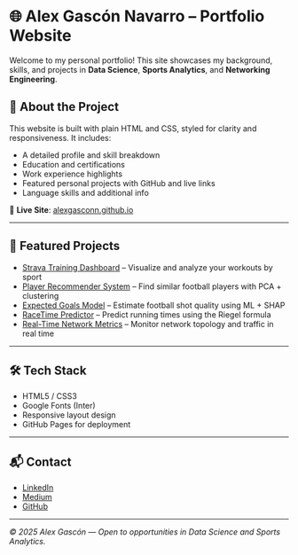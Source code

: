 # 🌐 Alex Gascón Navarro – Portfolio Website

Welcome to my personal portfolio! This site showcases my background, skills, and projects in **Data Science**, **Sports Analytics**, and **Networking Engineering**.

## 🚀 About the Project

This website is built with plain HTML and CSS, styled for clarity and responsiveness. It includes:

- A detailed profile and skill breakdown
- Education and certifications
- Work experience highlights
- Featured personal projects with GitHub and live links
- Language skills and additional info

🔗 **Live Site**: [alexgasconn.github.io](https://alexgasconn.github.io)

---

## 🧩 Featured Projects

- [Strava Training Dashboard](https://github.com/alexgasconn/Strava-dashboard) – Visualize and analyze your workouts by sport
- [Player Recommender System](https://github.com/alexgasconn/player-recommender) – Find similar football players with PCA + clustering
- [Expected Goals Model](https://github.com/alexgasconn/xG-Regression-Model) – Estimate football shot quality using ML + SHAP
- [RaceTime Predictor](https://alexgasconn.github.io/RaceTimePredictor/) – Predict running times using the Riegel formula
- [Real-Time Network Metrics](https://github.com/alexgasconn/OONF-Valkey-Metrics) – Monitor network topology and traffic in real time

---

## 🛠️ Tech Stack

- HTML5 / CSS3
- Google Fonts (Inter)
- Responsive layout design
- GitHub Pages for deployment

---

## 📬 Contact

- [LinkedIn](https://www.linkedin.com/in/alex-gascon-navarro)
- [Medium](https://medium.com/@alex.gascon1999)
- [GitHub](https://github.com/alexgasconn)

---

_© 2025 Alex Gascón — Open to opportunities in Data Science and Sports Analytics._
